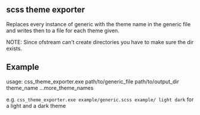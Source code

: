 scss theme exporter
---
Replaces every instance of generic with the theme name in the generic file and writes then to a file for each theme given.

NOTE: Since ofstream can't create directories you have to make sure the dir exists.

## Example
usage: css_theme_exporter.exe path/to/generic_file path/to/output_dir theme_name ...more_theme_names

e.g.
`css_theme_exporter.exe example/generic.scss example/ light dark` for a light and a dark theme